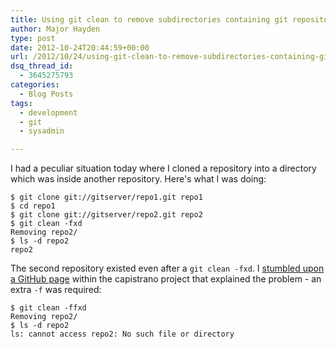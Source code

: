 ```yaml
---
title: Using git clean to remove subdirectories containing git repositories
author: Major Hayden
type: post
date: 2012-10-24T20:44:59+00:00
url: /2012/10/24/using-git-clean-to-remove-subdirectories-containing-git-repositories/
dsq_thread_id:
  - 3645275793
categories:
  - Blog Posts
tags:
  - development
  - git
  - sysadmin

---
```

I had a peculiar situation today where I cloned a repository into a directory which was inside another repository. Here's what I was doing:

```
$ git clone git://gitserver/repo1.git repo1
$ cd repo1
$ git clone git://gitserver/repo2.git repo2
$ git clean -fxd
Removing repo2/
$ ls -d repo2
repo2
```


The second repository existed even after a `git clean -fxd`. I [stumbled upon a GitHub page][1] within the capistrano project that explained the problem - an extra `-f` was required:

```
$ git clean -ffxd
Removing repo2/
$ ls -d repo2
ls: cannot access repo2: No such file or directory
```


 [1]: https://github.com/capistrano/capistrano/issues/135
